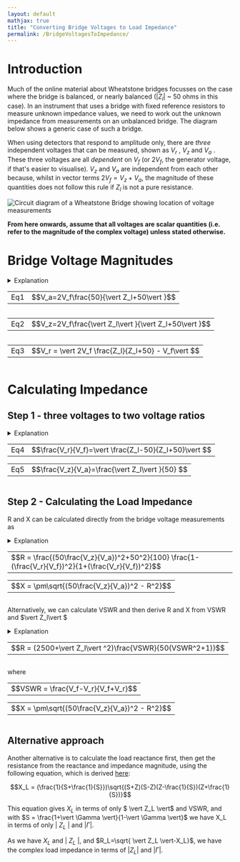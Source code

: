 ```yaml
---
layout: default
mathjax: true
title: "Converting Bridge Voltages to Load Impedance"
permalink: /BridgeVoltagesToImpedance/
---
```


# Introduction
  
Much of the online material about Wheatstone bridges focusses on the case where the bridge is balanced, or nearly balanced ($\vert Z_l\vert$ ~ 50 ohms in this case). 
In an instrument that uses a bridge with fixed reference resistors to measure unknown impedance values, we need to work out the unknown impedance from measurements on an unbalanced bridge. The diagram below shows a generic case of such a bridge. 

When using detectors that respond to amplitude only, there are *three* independent voltages that can be measured, shown as $V_r$ , $V_z$  and $V_a$ . 
These three voltages are all *dependent* on $V_f$ (or $2V_f$, the generator voltage, if that's easier to visualise). 
$V_z$ and $V_a$ are independent from each other because, whilst in vector terms $2V_f = V_z + V_a$, the 
magnitude of these quantities does not follow this rule if $Z_l$ is not a pure resistance. 

<img src='https://g1ojs.github.io/G1OJS-MR300-SARK100-Firmware/assets/img/Generic%20Wheatstone%20Bridge.png' alt='Circuit diagram of a Wheatstone Bridge showing location of voltage measurements'>

**From here onwards, assume that all voltages are scalar quantities (i.e. refer to the magnitude of the complex voltage) unless stated otherwise.**

# Bridge Voltage Magnitudes
<details>
  <summary>Explanation</summary>
  
  We can calculate the expected magnitude of these voltages as follows.
  
  <p>$V_a$ and $V_z$ are voltages across the two impedances of a simple potential divider, albeit with one of the impedances potentially complex.</p>
  
  <p>If, for example, $2V_f$ is 1.0, the magnitude of the current flowing through the load and upper resistor 
  will be $\frac{1}{\vert Z_l+50\vert }$ </p>

  <p>Multiplying this by 50 for the upper resistor and 
  and  $\vert Z_l\vert $ for the unknown load gives the magnitude of the voltages 
  relative to $2V_f$. Hence, </p>
  <div class='equation'>
    <table style='border:none;'><tr><td style='border:none;'>$$V_a=2V_f\frac{50}{\vert Z_l+50\vert }$$</td></tr></table>
  </div>
  <div class='equation'>
    <table style='border:none;'><tr><td style='border:none;'>$$V_z=2V_f\frac{\vert Z_l\vert }{\vert Z_l+50\vert }$$</td></tr></table>
  </div>
  <div  style='clear:both'></div>

  <p>To get at $V_r$ we simply note that in *vector* terms, $V_r = V_f - V_z$ , and the magnitude $V_r$ is then $\vert V_f - V_z\vert $ .</p>

  <p>On the left of the bridge we have $V_f$, and on the right we use potential divider maths again to get the midpoint voltage. 
  Then, with complex-valued calculations inside the $\vert mod\vert $ bars, we have</p>

  <div class='equation'>
    <table style='border:none;'><tr><td style='border:none;'>$$V_r = \vert  2V_f \frac{Z_l}{Z_l+50} - V_f\vert $$</td></tr></table>
  </div>
  <div  style='clear:both'></div>

  <p>so our three equations are:</p>
  
</details>

<div class='equation'>
  <table style='border:none;'><tr><td style='border:none;'>Eq1</td><td style='border:none;'>$$V_a=2V_f\frac{50}{\vert Z_l+50\vert }$$</td></tr></table>
</div>
<div  style='float:left'>
  <table style='border:none;'><tr><td style='border:none;'>Eq2</td> <td style='border:none;'>$$V_z=2V_f\frac{\vert Z_l\vert }{\vert Z_l+50\vert }$$</td></tr></table>
</div>
<div  style='float:left'>
  <table style='border:none;'><tr><td style='border:none;'>Eq3</td><td style='border:none;'>$$V_r = \vert  2V_f \frac{Z_l}{Z_l+50} - V_f\vert $$</td></tr></table>
</div>
<div  style='clear:both'></div>

# Calculating Impedance
## Step 1 - three voltages to two voltage ratios
<details>
<summary>Explanation</summary>
<p>Looking at equations 1 and 2, we can see that they have the same denominator, and both share the multiplier $2V_f$ , so dividing one equation by the other will get rid of these quantities and leave us with $\frac{V_z}{V_a}=\frac{\vert Z_l\vert }{50}$which gives us the magnitude of the unknown impedance. </p>

<p>To get the complex impedance, we need an equation that contains it directly rather than inside \vert mod\vert bars. 
  If we look again at the equation for $V_r$ above, we can rearrange to get a single fraction as follows:</p>

<div class='equation'>
  <table style='border:none;'><tr><td style='border:none;'>$$\frac{V_r}{V_f} = \vert  2 \frac{Z_l}{Z_l+50} - 1 \vert  = \vert  \frac{2Z_l - (Z_l+50)}{Z_l+50}\vert  = \vert \frac{Z_l-50}{Z_l+50}\vert  $$</td></tr></table>
</div>
<div  style='clear:both'></div>

<p>So we have:</p>

</details>

<div class='equation'>
  <table style='border:none;'><tr><td style='border:none;'>Eq4</td><td style='border:none;'>$$\frac{V_r}{V_f}=\vert \frac{Z_l-50}{Z_l+50}\vert $$</td></tr></table>
</div>
<div class='equation'>
  <table style='border:none;'><tr><td style='border:none;'>Eq5</td><td style='border:none;'>$$\frac{V_z}{V_a}=\frac{\vert Z_l\vert }{50} $$</td></tr></table>
</div>
<div  style='clear:both'></div>


## Step 2 - Calculating the Load Impedance
R and X can be calculated directly from the bridge voltage measurements as 
<details>
<summary>Explanation</summary>
   
<p>The RHS of Eq4 with $Z_l = R+jX$ is </p>

<div class='equation'>
  <table style='border:none;'><tr><td style='border:none;'>$$\vert \frac{R-50+jX}{R+50+jX}\vert $$</td></tr></table>
</div>
<div  style='clear:both'></div>

<p>Squaring the modulus $\vert a+jb\vert $ gives $a^2+b^2$, so squaring top and bottom of the equation above gives</p>

<div class='equation'>
  <table style='border:none;'><tr><td style='border:none;'>Eq6</td><td style='border:none;'>$$\frac{(R-50)^2+X^2}{(R+50)^2+X^2}=\frac{R^2-100R+2500+X^2}{R^2+100R+2500+X^2}$$</td></tr></table>
</div>
<div  style='clear:both'></div>

<p>But $R^2+X^2 = \vert Z_l\vert ^2$ so </p>

<div class='equation'>
  <table style='border:none;'><tr><td style='border:none;'>Eq7</td><td style='border:none;'>$$\frac{(R-50)^2+X^2}{(R+50)^2+X^2}=\frac{\vert Z_l\vert ^2-100R+2500}{\vert Z_l\vert ^2+100R+2500}$$</td></tr></table>
</div>
<div  style='clear:both'></div>


<p>Which can be solved to give</p>

<div class='equation'>
  <table style='border:none;'><tr><td style='border:none;'>$$R = \frac{\vert Z_l\vert ^2+50^2}{100}\frac{1-(\frac{V_r}{V_f})^2}{1+(\frac{V_r}{V_f})^2}$$</td></tr></table>
</div>
<div  style='clear:both'></div>

<p>Now that we know $R$ as well as $\vert Z_l\vert $, we can use $X=\sqrt(\vert Z_l\vert ^2-R^2)$to get the complex impedance and VSWR.</p>

<p>We can rewrite these equations to use the bridge voltages directly:</p>

</details>

<div class='equation'>
  <table style='border:none;'><tr><td style='border:none;'>$$R = \frac{(50\frac{V_z}{V_a})^2+50^2}{100}  \frac{1-(\frac{V_r}{V_f})^2}{1+(\frac{V_r}{V_f})^2}$$</td></tr></table>
</div>
<div class='equation'>
  <table style='border:none;'><tr><td style='border:none;'>$$X = \pm\sqrt{(50\frac{V_z}{V_a})^2 - R^2}$$</td></tr></table>
</div>
<div  style='clear:both'></div>

<p>Alternatively, we can calculate VSWR and then derive R and X from VSWR and $\vert Z_l\vert $ </p>

<details>
  <summary>Explanation</summary>
  
  <p>Note that the RHS of Eq4 is the magnitude of the reflection coefficient, or $\rho$ </p>

  <p>So Eq7 from the explanation above (expand it if it's closed) is </p>
  <div class='equation'>
    <table style='border:none;'><tr><td style='border:none;'>$$\frac{(R-50)^2+X^2}{(R+50)^2+X^2}=\frac{\vert Z_l\vert ^2-100R+2500}{\vert Z_l\vert ^2+100R+2500}=\rho^2$$</td></tr></table>
  </div>
  <div  style='clear:both'></div>

  <p> $\rho$ is related to VSWR by $\rho=\frac{VSWR-1}{VSWR+1}$ so $\rho^2$ is </p>
   
  <div class='equation'>
    <table style='border:none;'><tr><td style='border:none;'>$$\frac{(VSWR^2+1)-2VSWR}{(VSWR^2+1)+2VSWR} = \frac{(R-50)^2+X^2}{(R+50)^2+X^2}=\frac{\vert Z_l\vert ^2-100R+2500}{\vert Z_l\vert ^2+100R+2500}$$</td></tr></table>
  </div>
  <div  style='clear:both'></div>

  <p>Which can be rearranged to give</p>

  <div class='equation'>
    <table style='border:none;'><tr><td style='border:none;'>$$R = (2500+\vert Z_l\vert ^2)\frac{VSWR}{50(VSWR^2+1)}$$</td></tr></table>
  </div>
  <div  style='clear:both'></div>

  <p>VSWR is given by $\frac{1+\rho}{1-\rho}$ which can be combined with Eq4 to give</p>

  <div class='equation'>
    <table style='border:none;'><tr><td style='border:none;'>$$VSWR = \frac{V_f-V_r}{V_f+V_r}$$</td></tr></table>
  </div>
  <div  style='clear:both'></div>

  <p> So, with an interim step of calculating VSWR, we have:</p>

</details>

<div class='equation'>
  <table style='border:none;'><tr><td style='border:none;'>$$R = (2500+\vert Z_l\vert ^2)\frac{VSWR}{50(VSWR^2+1)}$$</td></tr></table>
</div>
<div  style='clear:both'></div>

<p>where</p> 

<div class='equation'>
  <table style='border:none;'><tr><td style='border:none;'>$$VSWR = \frac{V_f-V_r}{V_f+V_r}$$</td></tr></table>
</div>
<div class='equation'>
  <table style='border:none;'><tr><td style='border:none;'>$$X = \pm\sqrt{(50\frac{V_z}{V_a})^2 - R^2}$$</td></tr></table>
</div>
<div  style='clear:both'></div>

## Alternative approach
Another alternative is to calculate the load reactance first, then get the resistance from the reactance and impedance magnitude, using the following equation, which is derived [here](https://g1ojs.github.io/G1OJS-MR300-SARK100-Firmware/GeometricRouteToLoadImpedance):

$$X_L = (\frac{1}{S+\frac{1}{S}})\sqrt{(S+Z)(S-Z)(Z-\frac{1}{S})(Z+\frac{1}{S})}$$

This equation gives $X_L$ in terms of only $ \vert Z_L \vert$ and VSWR, and with $S = \frac{1+\vert \Gamma \vert}{1-\vert \Gamma \vert}$ we have X_L in terms of only $\vert$ $Z_L$ $\vert$ and $\vert \Gamma \vert$.

As we have $X_L$ and $\vert$ $Z_L$ $\vert$, and $R_L=\sqrt{ \vert Z_L \vert-X_L}$, we have the complex load impedance in terms of $\vert Z_L \vert$ and $\vert \Gamma \vert$.


